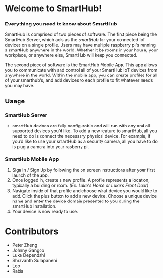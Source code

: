 # Welcome to SmartHub!

### Everything you need to know about SmartHub
SmartHub is comprised of two pieces of software. The first piece being the SmartHub Server, which acts as the _smartHub_ for your connected IoT devices on a single profile. Users may have multiple raspberry pi's running a smartHub anywhere in the world. Whether it be rooms in your house, your workplace, or anywhere else, SmartHub will keep you connected.

The second piece of software is the SmartHub Mobile App. This app allows you to communicate with and control all of your SmartHub IoT devices from anywhere in the world. Within the mobile app, you can create profiles for all of your smarthub's, and add devices to each profile to fit whatever needs you may have.

## Usage
### SmartHub Server
* smartHub devices are fully configurable and will run with any and all supported devices you'd like. To add a new feature to smartHub, all you need to do is connect the necessary physical device. For example, if you'd like to use your smartHub as a security camera, all you have to do is plug a camera into your rasberry pi. 

### SmartHub Mobile App
1. Sign In / Sign Up by following the on screen instructions after your first launch of the app.
2. Once logged in, create a new profile. A profile represents a location, typically a building or room. _(Ex. Luke's Home or Luke's Front Door)_
3. Navigate inside of that profile and choose what device you would like to add. Click the plus button to add a new device. Choose a unique device name and enter the device domain presented to you during the smartHub installation.
4. Your device is now ready to use.

# Contributors

* Peter Zheng
* Johnny Gangoo
* Luke Dependahl
* Shravanth Surapaneni
* Leo
* Rabia
